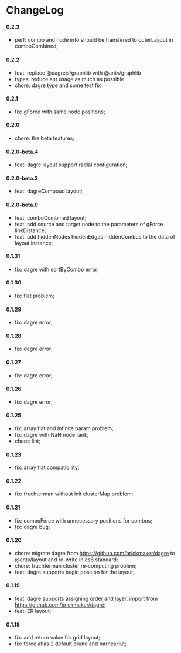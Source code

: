 # ChangeLog

#### 0.2.3

- perf: combo and node info should be transfered to outerLayout in comboCombined;

#### 0.2.2

- feat: replace @dagrejs/graphlib with @antv/graphlib
- types: reduce ant usage as much as possible
- chore: dagre type and some test fix

#### 0.2.1

- fix: gForce with same node positions;

#### 0.2.0

- chore: the beta features;

#### 0.2.0-beta.4

- feat: dagre layout support radial configuration;

#### 0.2.0-beta.3

- feat: dagreCompoud layout;

#### 0.2.0-beta.0

- feat: comboCombined layout;
- feat: add source and target node to the parameters of gForce linkDistance;
- feat: add hiddenNodes hiddenEdges hiddenCombos to the data of layout instance;

#### 0.1.31

- fix: dagre with sortByCombo error;

#### 0.1.30

- fix: flat problem;

#### 0.1.29

- fix: dagre error;

#### 0.1.28

- fix: dagre error;

#### 0.1.27

- fix: dagre error;

#### 0.1.26

- fix: dagre error;

#### 0.1.25
 
 - fix: array flat and Infinite param problem;
 - fix: dagre with NaN node rank;
 - chore: lint;

#### 0.1.23

- fix: array flat compatibility;

#### 0.1.22

- fix: fruchterman without init clusterMap problem;

#### 0.1.21

- fix: comboForce with unnecessary positions for combos;
- fix: dagre bug;

#### 0.1.20

- chore: migrate dagre from https://github.com/brickmaker/dagre to @antv/layout and re-write in es6 standard;
- chore: fruchterman cluster re-computing problem;
- feat: dagre supports begin position for the layout;

#### 0.1.19

- feat: dagre supports assigning order and layer, import from https://github.com/brickmaker/dagre;
- feat: ER layout;

#### 0.1.18

- fix: add return value for grid layout;
- fix: force atlas 2 default prune and barnesHut;